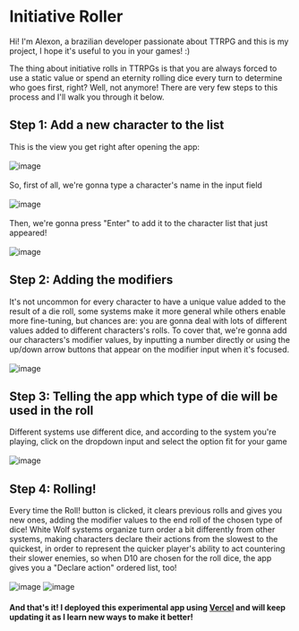 # Initiative Roller

Hi! I'm Alexon, a brazilian developer passionate about TTRPG and this is my project, I hope it's useful to you in your games! :)

The thing about initiative rolls in TTRPGs is that you are always forced to use a static value or spend an eternity rolling dice every turn to determine who goes first, right? Well, not anymore!
There are very few steps to this process and I'll walk you through it below.

## Step 1: Add a new character to the list
This is the view you get right after opening the app:  
<br>
![image](https://user-images.githubusercontent.com/107624296/223900398-a71d761e-bf5b-4f3e-b651-7490320b0c04.png)  
<br>
So, first of all, we're gonna type a character's name in the input field  
<br>
![image](https://user-images.githubusercontent.com/107624296/223900784-d538b090-20b6-4a1d-acec-3ecd62409264.png)  
<br>
Then, we're gonna press "Enter" to add it to the character list that just appeared!  
<br>
![image](https://user-images.githubusercontent.com/107624296/223900924-835ac06d-52b2-4f77-8058-174bafbdb691.png)

## Step 2: Adding the modifiers
It's not uncommon for every character to have a unique value added to the result of a die roll, some systems make it more general while others enable more fine-tuning, but chances are: you are gonna deal with lots of different values added to different characters's rolls. To cover that, we're gonna add our characters's modifier values, by inputting a number directly or using the up/down arrow buttons that appear on the modifier input when it's focused.  
<br>
![image](https://user-images.githubusercontent.com/107624296/223902506-7a2f9d00-d65d-41fa-88bb-047a0ad4da7a.png)

## Step 3: Telling the app which type of die will be used in the roll
Different systems use different dice, and according to the system you're playing, click on the dropdown input and select the option fit for your game  
<br>
![image](https://user-images.githubusercontent.com/107624296/223903530-f19b9428-1251-4793-bcb9-2c16dfe5fde6.png)

## Step 4: Rolling!
Every time the Roll! button is clicked, it clears previous rolls and gives you new ones, adding the modifier values to the end roll of the chosen type of dice!
White Wolf systems organize turn order a bit differently from other systems, making characters declare their actions from the slowest to the quickest, in order to represent the quicker player's ability to act countering their slower enemies, so when D10 are chosen for the roll dice, the app gives you a "Declare action" ordered list, too!  
<br>
![image](https://user-images.githubusercontent.com/107624296/223905191-0ceca7eb-a25d-463f-a1c4-ec38e4332fcc.png)
![image](https://user-images.githubusercontent.com/107624296/223905232-783e2d47-0aa0-4cf7-a308-cf80addc582b.png)

#### And that's it! I deployed this experimental app using [Vercel](https://vercel.com/) and will keep updating it as I learn new ways to make it better!


